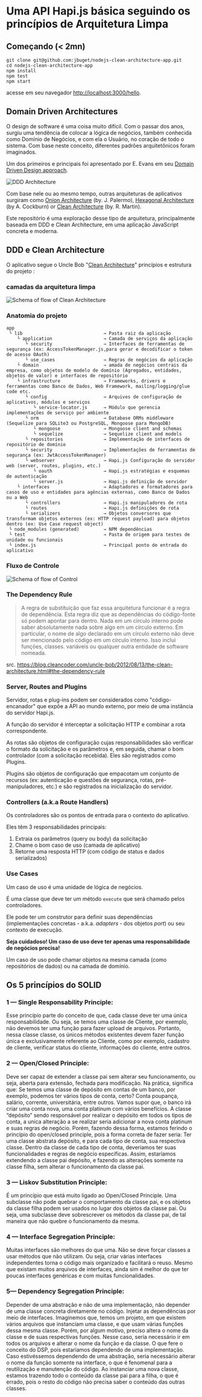 # Uma API Hapi.js básica seguindo os princípios de Arquitetura Limpa

## Começando (< 2mn)

```
git clone git@github.com:jbuget/nodejs-clean-architecture-app.git
cd nodejs-clean-architecture-app
npm install
npm test
npm start
```

acesse em seu navegador [http://localhost:3000/hello](http://localhost:3000/hello).

## Domain Driven Architectures



O design de software é uma coisa muito difícil. Com o passar dos anos, surgiu uma tendência de colocar a lógica de negócios, também conhecida como Domínio de Negócios, e com ela o Usuário, no coração de todo o sistema. Com base neste conceito, diferentes padrões arquitetônicos foram imaginados.

Um dos primeiros e principais foi apresentado por E. Evans em seu [Domain Driven Design approach](http://dddsample.sourceforge.net/architecture.html).

![DDD Architecture](/doc/DDD_architecture.jpg)

Com base nele ou ao mesmo tempo, outras arquiteturas de aplicativos surgiram como [Onion Architecture](https://jeffreypalermo.com/2008/07/the-onion-architecture-part-1/) (by. J. Palermo), [Hexagonal Architecture](https://alistair.cockburn.us/hexagonal-architecture/) (by A. Cockburn) or [Clean Architecture](https://8thlight.com/blog/uncle-bob/2012/08/13/the-clean-architecture.html) (by. R. Martin).


Este repositório é uma exploração desse tipo de arquitetura, principalmente baseada em DDD e Clean Architecture, em uma aplicação JavaScript concreta e moderna.
 
## DDD e Clean Architecture


O aplicativo segue o Uncle Bob "[Clean Architecture](https://8thlight.com/blog/uncle-bob/2012/08/13/the-clean-architecture.html)" princípios e estrutura do projeto :

### camadas da arquitetura limpa

![Schema of flow of Clean Architecture](/doc/Uncle_Bob_Clean_Architecture.jpg)

### Anatomia do projeto

```
app 
 └ lib                              → Pasta raiz da aplicação 
    └ application                   → Camada de serviços da aplicação
       └ security                   → Interfaces de ferramentas de segurança (ex: AccessTokenManager.js,para gerar e decodificar o token de acesso OAuth)
       └ use_cases                  → Regras de negócios da aplicação
    └ domain                        → amada de negócios centrais da empresa, como objetos de modelo de domínio (Agregados, entidades, objetos de valor) e interfaces de repositório
    └ infrastructure                → Frameworks, drivers e ferramentas como Banco de Dados, Web Framework, mailing/logging/glue code etc.
       └ config                     → Arquivos de configuração de aplicativos, módulos e serviços
          └ service-locator.js      → Módulo que gerencia implementações de serviço por ambiente
       └ orm                        → Database ORMs middleware (Sequelize para SQLite3 ou PostgreSQL, Mongoose para MongoDB)
          └ mongoose                → Mongoose client and schemas
          └ sequelize               → Sequelize client and models
       └ repositories               → Implementação de interfaces de repositório de domínio
       └ security                   → Implementações de ferramentas de segurança (ex: JwtAccessTokenManager)
       └ webserver                  → Hapi.js Configuração do servidor web (server, routes, plugins, etc.)
          └ oauth                   → Hapi.js estratégias e esquemas de autenticação
          └ server.js               → Hapi.js definição de servidor
    └ interfaces                    → Adaptadores e formatadores para casos de uso e entidades para agências externas, como Banco de Dados ou a Web
       └ controllers                → Hapi.js manipuladores de rota
       └ routes                     → Hapi.js definições de rota
       └ serializers                → Objetos conversores que transformam objetos externos (ex: HTTP request payload) para objetos dentro (ex: Use Case request object)
 └ node_modules (generated)         → NPM dependências
 └ test                             → Pasta de origem para testes de unidade ou funcionais
 └ index.js                         → Principal ponto de entrada do aplicativo
```

### Fluxo de Controle

![Schema of flow of Control](/doc/Hapijs_Clean_Architecture.svg)

### The Dependency Rule

> A regra de substituição que faz essa arquitetura funcionar é a regra de dependência. Esta regra diz que as dependências do código-fonte só podem apontar para dentro. Nada em um círculo interno pode saber absolutamente nada sobre algo em um círculo externo. Em particular, o nome de algo declarado em um círculo externo não deve ser mencionado pelo código em um círculo interno. Isso inclui funções, classes. variáveis ​​ou qualquer outra entidade de software nomeada.
  
src. https://blog.cleancoder.com/uncle-bob/2012/08/13/the-clean-architecture.html#the-dependency-rule

### Server, Routes and Plugins

Servidor, rotas e plug-ins podem ser considerados como "código-encanador" que expõe a API ao mundo externo, por meio de uma instância do servidor Hapi.js.

A função do servidor é interceptar a solicitação HTTP e combinar a rota correspondente.

As rotas são objetos de configuração cujas responsabilidades são verificar o formato da solicitação e os parâmetros e, em seguida, chamar o bom controlador (com a solicitação recebida). Eles são registrados como Plugins.

Plugins são objetos de configuração que empacotam um conjunto de recursos (ex: autenticação e questões de segurança, rotas, pré-manipuladores, etc.) e são registrados na inicialização do servidor.   

### Controllers (a.k.a Route Handlers)

Os controladores são os pontos de entrada para o contexto do aplicativo.

Eles têm 3 responsabilidades principais:

1. Extraia os parâmetros (query ou body) da solicitação
2. Chame o bom caso de uso (camada de aplicativo)
3. Retorne uma resposta HTTP (com código de status e dados serializados)

### Use Cases

Um caso de uso é uma unidade de lógica de negócios.

É uma classe que deve ter um método `execute` que será chamado pelos controladores.

Ele pode ter um construtor para definir suas dependências (implementações concretas - a.k.a. _adapters_ - dos objetos _port_) ou seu contexto de execução.

**Seja cuidadoso! Um caso de uso deve ter apenas uma responsabilidade de negócios precisa!**

Um caso de uso pode chamar objetos na mesma camada (como repositórios de dados) ou na camada de domínio.

## Os 5 princípios do SOLID

### 1 — Single Responsability Principle:

Esse princípio parte do conceito de que, cada classe deve ter uma única responsabilidade. Ou seja, se temos uma classe de Cliente, por exemplo, não devemos ter uma função para fazer upload de arquivos. Portanto, nessa classe classe, os únicos métodos existentes devem fazer função única e exclusivamente referente ao Cliente, como por exemplo, cadastro de cliente, verificar status do cliente, informações do cliente, entre outros.

### 2 — Open/Closed Principle:

Deve ser capaz de extender a classe pai sem alterar seu funcionamento, ou seja, aberta para extensão, fechada para modificação.
Na prática, significa que:
Se temos uma classe de depósito em contas de um banco, por exemplo, podemos ter vários tipos de conta, certo? Conta poupança, salário, corrente, universitária, entre outros.
Vamos supor que, o banco irá criar uma conta nova, uma conta platinum com vários benefícios. A classe “depósito” sendo responsável por realizar o depósito em todos os tipos de conta, a unica alteração a se realizar seria adicionar a nova conta platinum e suas regras de negócio.
Porém, fazendo dessa forma, estamos ferindo o princípio do open/closed principle, pois a forma correta de fazer seria:
Ter uma classe abstrata depósito, e para cada tipo de conta, sua respectiva classe. Dentro da classe de cada tipo de conta, deveríamos ter suas funcionalidades e regras de negócio específicas. Assim, estaríamos extendendo a classe pai depósito, e fazendo as alterações somente na classe filha, sem alterar o funcionamento da classe pai.

### 3 — Liskov Substitution Principle:

É um princípio que está muito ligado ao Open/Closed Principle.
Uma subclasse não pode quebrar o comportamento da classe pai, e os objetos da classe filha podem ser usados no lugar dos objetos da classe pai. Ou seja, uma subclasse deve sobrescrever os métodos da classe pai, de tal maneira que não quebre o funcionamento da mesma.

### 4 — Interface Segregation Principle:

Muitas interfaces são melhores do que uma. Não se deve forçar classes a usar métodos que não utilizam.
Ou seja, criar várias interfaces independentes torna o código mais organizado e facilitará o reuso. Mesmo que existam muitos arquivos de interfaces, ainda sim é melhor do que ter poucas interfaces genéricas e com muitas funcionalidades.

### 5— Dependency Segregation Principle:

Depender de uma abstração e não de uma implementação, não depender de uma classe concreta diretamente no código. Injetar as dependências por meio de interfaces.
Imaginemos que, temos um projeto, em que existem vários arquivos que instanciam uma classe, e que usam várias funções dessa mesma classe. Porém, por algum motivo, preciso altera o nome da classe e de suas respectivas funções. Nesse caso, seria necessário ir em todos os arquivos e alterar o nome da função e da classe. O que fere o conceito do DSP, pois estaríamos dependendo de uma implementação.
Caso estivéssemos dependendo de uma abstração, seria necessário alterar o nome da função somente na interface, o que é fenomenal para a reutilização e manutenção do código. Ao instanciar uma nova classe, estamos trazendo todo o conteúdo da classe pai para a filha, o que é errado, pois o resto do código não precisa saber o conteúdo das outras classes.
